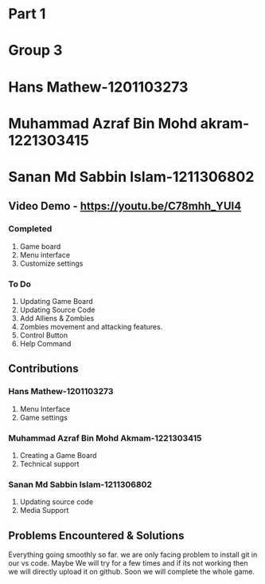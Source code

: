 # Part 1
# Group 3
# Hans Mathew-1201103273
# Muhammad Azraf Bin Mohd akram-1221303415
# Sanan Md Sabbin Islam-1211306802

## Video Demo - https://youtu.be/C78mhh_YUI4



### Completed

1. Game board
2. Menu interface
3. Customize settings

### To Do

1. Updating Game Board
2. Updating Source Code
3. Add Alliens & Zombies
4. Zombies movement and attacking features.
5. Control Button 
6. Help Command


## Contributions

### Hans Mathew-1201103273

1. Menu Interface
2. Game settings

### Muhammad Azraf Bin Mohd Akmam-1221303415

1. Creating a Game Board
2. Technical support

### Sanan Md Sabbin Islam-1211306802

1. Updating source code
2. Media Support

## Problems Encountered & Solutions

Everything going smoothly so far. we are only facing problem to install git in our vs code. Maybe We will try for a few times and if its not working then we will directly upload it on github. Soon we will complete the whole game.

